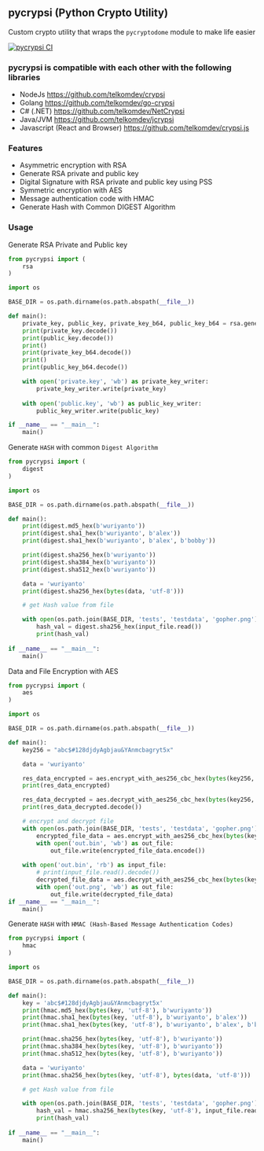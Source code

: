 ## pycrypsi (Python Crypto Utility)

Custom crypto utility that wraps the `pycryptodome` module to make life easier

[![pycrypsi CI](https://github.com/telkomdev/pycrypsi/actions/workflows/ci.yml/badge.svg)](https://github.com/telkomdev/pycrypsi/actions/workflows/ci.yml)

### pycrypsi is compatible with each other with the following libraries
- NodeJs https://github.com/telkomdev/crypsi
- Golang https://github.com/telkomdev/go-crypsi
- C# (.NET) https://github.com/telkomdev/NetCrypsi
- Java/JVM https://github.com/telkomdev/jcrypsi
- Javascript (React and Browser) https://github.com/telkomdev/crypsi.js

### Features
- Asymmetric encryption with RSA
- Generate RSA private and public key
- Digital Signature with RSA private and public key using PSS
- Symmetric encryption with AES
- Message authentication code with HMAC
- Generate Hash with Common DIGEST Algorithm

### Usage

Generate RSA Private and Public key
```python
from pycrypsi import (
    rsa
)

import os

BASE_DIR = os.path.dirname(os.path.abspath(__file__))

def main():
    private_key, public_key, private_key_b64, public_key_b64 = rsa.generate_key_pairs(rsa.KEY_SIZE_2KB)
    print(private_key.decode())
    print(public_key.decode())
    print()
    print(private_key_b64.decode())
    print()
    print(public_key_b64.decode())

    with open('private.key', 'wb') as private_key_writer:
        private_key_writer.write(private_key)
    
    with open('public.key', 'wb') as public_key_writer:
        public_key_writer.write(public_key)

if __name__ == "__main__":
    main()
```

Generate `HASH` with common `Digest Algorithm`
```python
from pycrypsi import (
    digest
)

import os

BASE_DIR = os.path.dirname(os.path.abspath(__file__))

def main():
    print(digest.md5_hex(b'wuriyanto'))
    print(digest.sha1_hex(b'wuriyanto', b'alex'))
    print(digest.sha1_hex(b'wuriyanto', b'alex', b'bobby'))

    print(digest.sha256_hex(b'wuriyanto'))
    print(digest.sha384_hex(b'wuriyanto'))
    print(digest.sha512_hex(b'wuriyanto'))

    data = 'wuriyanto'
    print(digest.sha256_hex(bytes(data, 'utf-8')))

    # get Hash value from file

    with open(os.path.join(BASE_DIR, 'tests', 'testdata', 'gopher.png'), 'rb') as input_file:
        hash_val = digest.sha256_hex(input_file.read())
        print(hash_val)
        
if __name__ == "__main__":
    main()
```

Data and File Encryption with AES
```python
from pycrypsi import (
    aes
)

import os

BASE_DIR = os.path.dirname(os.path.abspath(__file__))

def main():
    key256 = "abc$#128djdyAgbjau&YAnmcbagryt5x"

    data = 'wuriyanto'

    res_data_encrypted = aes.encrypt_with_aes256_cbc_hex(bytes(key256, 'utf-8'), bytes(data, 'utf-8'))
    print(res_data_encrypted)

    res_data_decrypted = aes.decrypt_with_aes256_cbc_hex(bytes(key256, 'utf-8'), res_data_encrypted)
    print(res_data_decrypted.decode())

    # encrypt and decrypt file
    with open(os.path.join(BASE_DIR, 'tests', 'testdata', 'gopher.png'), 'rb') as input_file:
        encrypted_file_data = aes.encrypt_with_aes256_cbc_hex(bytes(key256, 'utf-8'), input_file.read())
        with open('out.bin', 'wb') as out_file:
            out_file.write(encrypted_file_data.encode())
    
    with open('out.bin', 'rb') as input_file:
        # print(input_file.read().decode())
        decrypted_file_data = aes.decrypt_with_aes256_cbc_hex(bytes(key256, 'utf-8'), input_file.read().decode())
        with open('out.png', 'wb') as out_file:
            out_file.write(decrypted_file_data)
if __name__ == "__main__":
    main()
```

Generate `HASH` with `HMAC (Hash-Based Message Authentication Codes)`
```python
from pycrypsi import (
    hmac
)

import os

BASE_DIR = os.path.dirname(os.path.abspath(__file__))

def main():
    key = 'abc$#128djdyAgbjau&YAnmcbagryt5x'
    print(hmac.md5_hex(bytes(key, 'utf-8'), b'wuriyanto'))
    print(hmac.sha1_hex(bytes(key, 'utf-8'), b'wuriyanto', b'alex'))
    print(hmac.sha1_hex(bytes(key, 'utf-8'), b'wuriyanto', b'alex', b'bobby'))

    print(hmac.sha256_hex(bytes(key, 'utf-8'), b'wuriyanto'))
    print(hmac.sha384_hex(bytes(key, 'utf-8'), b'wuriyanto'))
    print(hmac.sha512_hex(bytes(key, 'utf-8'), b'wuriyanto'))

    data = 'wuriyanto'
    print(hmac.sha256_hex(bytes(key, 'utf-8'), bytes(data, 'utf-8')))

    # get Hash value from file

    with open(os.path.join(BASE_DIR, 'tests', 'testdata', 'gopher.png'), 'rb') as input_file:
        hash_val = hmac.sha256_hex(bytes(key, 'utf-8'), input_file.read())
        print(hash_val)
        
if __name__ == "__main__":
    main()
```